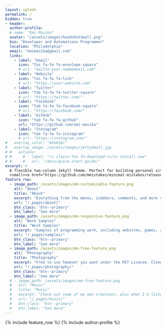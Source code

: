 ```yaml
---
layout: splash
permalink: /
hidden: true
- header:
  author-profile:
  # name: "Omi Masika"
  avatar: "/assets/images/headshotSmall.png"
  bio: "Developer and Automations Programmer"
  location: "Philadelphia"
  email: "omimasika@gmail.com"
  links:
    - label: "Email"
      icon: "fas fa-fw fa-envelope-square"
      # url: "mailto:your.name@email.com"
    - label: "Website"
      icon: "fas fa-fw fa-link"
      # url: "https://your-website.com"
    - label: "Twitter"
      icon: "fab fa-fw fa-twitter-square"
      # url: "https://twitter.com/"
    - label: "Facebook"
      icon: "fab fa-fw fa-facebook-square"
      # url: "https://facebook.com/"
    - label: "GitHub"
      icon: "fab fa-fw fa-github"
      url: "https://github.com/omi-masika"
    - label: "Instagram"
      icon: "fab fa-fw fa-instagram"
      # url: "https://instagram.com/"
#   overlay_color: "#5e616c"
#   overlay_image: /assets/images/jettySmall.jpg
# #   actions:
# #     # - label: "<i class='fas fa-download'></i> Install now"
# #     #   url: "/docs/quick-start-guide/"
excerpt: >
  A flexible two-column Jekyll theme. Perfect for building personal sites, blogs, and portfolios.<br />
  <small><a href="https://github.com/mmistakes/minimal-mistakes/releases/tag/4.24.0">Latest release v4.24.0</a></small>
feature_row:
  - image_path: /assets/images/mm-customizable-feature.png
    alt: "About"
    title: "About"
    excerpt: "Everything from the menus, sidebars, comments, and more can be configured or set with YAML Front Matter."
    url: "/_pages/about/"
    btn_class: "btn--primary"
    btn_label: "See more"
  - image_path: /assets/images/mm-responsive-feature.png
    alt: "Work Samples"
    title: "Work Samples"
    excerpt: "Samples of programming work, including websites, games, apps, and more."
    url: "/_pages/samples/"
    btn_class: "btn--primary"
    btn_label: "See more"
  - image_path: /assets/images/mm-free-feature.png
    alt: "Photography"
    title: "Photography"
    excerpt: "Free to use however you want under the MIT License. Clone it, fork it, customize it... whatever!"
    url: "/_pages/photography/"
    btn_class: "btn--primary"
    btn_label: "See more"
  # - image_path: /assets/images/mm-free-feature.png
  #   alt: "Music"
  #   title: "Music"
  #   excerpt: "Check out some of my own creations, plus what I'm listening to."
  #   url: "/_pages/music/"
  #   btn_class: "btn--primary"
  #   btn_label: "See more"
---
```


{% include feature_row %}
{% include author-profile %}